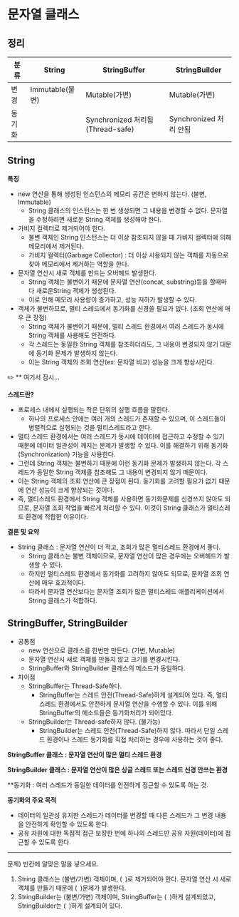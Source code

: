 # 문자열 클래스

## 정리

| 분류 | String | StringBuffer | StringBuilder |
| --- | --- | --- | --- |
| 변경 | Immutable(불변) | Mutable(가변) | Mutable(가변) |
| 동기화 |  | Synchronized 처리됨 (Thread-safe) | Synchronized 처리 안됨 |

## String

**특징**

- new 연산을 통해 생성된 인스턴스의 메모리 공간은 변하지 않는다. (불변, Immutable)
    - String 클래스의 인스턴스는 한 번 생성되면 그 내용을 변경할 수 없다. 문자열을 수정하려면 새로운 String 객체를 생성해야 한다.
- 가비지 컬렉터로 제거되어야 한다.
    - 불변 객체인 String 인스턴스는 더 이상 참조되지 않을 때 가비지 컬렉터에 의해 메모리에서 제거된다.
    - 가비지 컬렉터(Garbage Collector) : 더 이상 사용되지 않는 객체를 자동으로 찾아 메모리에서 제거하는 역할을 한다.
- 문자열 연산시 새로 객체를 만드는 오버헤드 발생한다.
    - String 객체는 불변이기 때문에 문자열 연산(concat, substring)등을 할때마다 새로운String 객체가 생성된다.
    - 이로 인해 메모리 사용량이 증가하고, 성능 저하가 발생할 수 있다.
- 객체가 불변하므로, 멀티 스레드에서 동기화를 신경쓸 필요가 없다. (조회 연산에 매우 큰 장점)
    - String 객체가 불변이기 때문에, 멀티 스레드 환경에서 여러 스레드가 동시에 String 객체를 사용해도 안전하다.
    - 각 스레드는 동일한 String 객체를 참조하더라도, 그 내용이 변경되지 않기 대문에 동기화 문제가 발생하지 않는다.
    - 이는 String 객체의 조회 연산(ex: 문자열 비교) 성능을 크게 향상시킨다.

<aside>
✏️ ** 여기서 잠시…

**스레드란?** 

- 프로세스 내에서 실행되는 작은 단위의 실행 흐름을 말한다.
    - 하나의 프로세스 안에는 여러 개의 스레드가 존재할 수 있으며, 이 스레드들이 병렬적으로 실행되는 것을 멀티스레드라고 한다.
- 멀티 스레드 환경에서는 여러 스레드가 동시에 데이터에 접근하고 수정할 수 있기 때문에 데이터 일관성이 깨지는 문제가 발생할 수 있다. 이를 해결하기 위해 동기화(Synchronization) 기능을 사용한다.
- 그런데 String 객체는 불변하기 때문에 이런 동기화 문제가 발생하지 않는다. 각 스레드가 동일한 String 객체를 참조해도 그 내용이 변경되지 않기 때문이다.
- 이는 String 객체의 조회 연산에 큰 장점이 된다. 동기화를 고려할 필요가 없기 때문에 연산 성능이 크게 향상되는 것이다.
- 즉, 멀티스레드 환경에서 String 객체를 사용하면 동기화문제를 신경쓰지 않아도 되므로, 문자열 조회 작업을 빠르게 처리할 수 있다. 이것이 String 클래스가 멀티스레드 환경에 적합한 이유이다.
</aside>

**결론 및 요약**

- String 클래스 : 문자열 연산이 더 적고, 조회가 많은 멀티스레드 환경에서 좋다.
    - String 클래스는 불변 객체이므로, 문자열 연산이 많은 경우에는 오버헤드가 발생할 수 있다.
    - 하지만 멀티스레드 환경에서 동기화를 고려하지 않아도 되므로, 문자열 조회 연산에 매우 효과적이다.
    - 따라서 문자열 연산보다는 문자열 조회가 많은 멀티스레드 애플리케이션에서 String 클래스가 적합하다.

## StringBuffer, StringBuilder

- 공통점
    - new 연산으로 클래스를 한번만 만든다. (가변, Mutable)
    - 문자열 연산시 새로 객체를 만들지 않고 크기를 변경시킨다.
    - StringBuffer와 StringBuilder 클래스의 메소드가 동일하다.
- 차이점
    - StringBuffer는 Thread-Safe하다.
        - StringBuffer는 스레드 안전(Thread-Safe)하게 설계되어 있다. 즉, 멀티스레드 환경에서도 안전하게 문자열 연산을 수행할 수 있다. 이를 위해 StringBuffer의 메소드들은 동기화처리가 되어있다.
    - StringBuilder는 Thread-safe하지 않다. (불가능)
        - StringBuilder는 스레드 안전(Thread-Safe)하지 않다. 따라서 단일 스레드 환경이나 스레드 동기화를 직접 처리하는 경우에 사용하는 것이 좋다.

**StringBuffer 클래스 : 문자열 연산이 많은 멀티 스레드 환경**

**StringBuilder 클래스 : 문자열 연산이 많은 싱글 스레드 또는 스레드 신경 안쓰는 환경**

**동기화 : 여러 스레드가 동일한 데이터를 안전하게 접근할 수 있도록 하는 것.

**동기화의 주요 목적**

- 데이터의 일관성 유지한 스레드가 데이터를 변경할 때 다른 스레드가 그 변경 내용을 안전하게 확인할 수 있도록 한다.
- 공유 자원에 대한 독점적 접근 보장한 번에 하나의 스레드만 공유 자원(데이터)에 접근할 수 있도록 한다.

---
문제) 빈칸에 알맞은 말을 넣으세요.  
1. String 클래스는 (불변/가변) 객체이며, (&ensp;)로 제거되어야 한다. 문자열 연산 시 새로 객체를 만들기 때문에 (&ensp;)문제가 발생한다.   
2. StringBuilder는 (불변/가변) 객체이며, StringBuffer는 (&ensp;)하게 설계되었고, StringBuilder는 (&ensp;)하게 설계되어 있다.